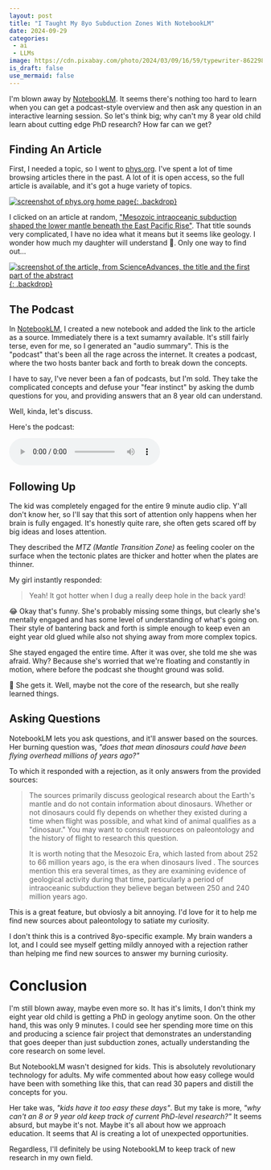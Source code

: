 ```yaml
---
layout: post
title: "I Taught My 8yo Subduction Zones With NotebookLM"
date: 2024-09-29
categories:
 - ai
 - LLMs
image: https://cdn.pixabay.com/photo/2024/03/09/16/59/typewriter-8622984_960_720.jpg
is_draft: false
use_mermaid: false
---
```


I'm blown away by [NotebookLM][link]. It seems there's nothing too hard to learn when you 
can get a podcast-style overview and then ask any question in an interactive learning session. 
So let's think big; why can't my 8 year old child learn about cutting edge PhD research? How 
far can we get?

## Finding An Article
First, I needed a topic, so I went to [phys.org][phys]. I've spent a lot of
time browsing articles there in the past. A lot of it is open access, so the full article is
available, and it's got a huge variety of topics.

[![screenshot of phys.org home page](/images/phys-org.png){: .backdrop}][phys]

I clicked on an article at random, ["Mesozoic intraoceanic subduction shaped the lower mantle beneath the East Pacific Rise"][article].
That title sounds very complicated, I have no idea what it means but it seems like geology.
I wonder how much my daughter will understand 🤔. Only one way to find out...

[![screenshot of the article, from ScienceAdvances, the title and the first part of the abstract](/images/science-mesozoic.png){: .backdrop}][article]


## The Podcast
In [NotebookLM][link], I created a new notebook and added the link to the article as a source.
Immediately there is a text sumamry available. It's still fairly terse, even for me, so I
generated an "audio summary". This is the "podcast" that's been all the rage across the internet.
It creates a podcast, where the two hosts banter back and forth to break down the concepts.

I have to say, I've never been a fan of podcasts, but I'm sold. They take the complicated
concepts and defuse your "fear instinct" by asking the dumb questions for you, and providing
answers that an 8 year old can understand.

Well, kinda, let's discuss.

Here's the podcast:

<audio controls>
    <source src="/images/subduction-podcast.mp3" type="audio/mpeg">
    Your browser does not support the audio element.
</audio>

## Following Up

The kid was completely engaged for the entire 9 minute audio clip. Y'all don't know her, so
I'll say that this sort of attention only happens when her brain is fully engaged. It's honestly
quite rare, she often gets scared off by big ideas and loses attention.

They described the _MTZ (Mantle Transition Zone)_ as feeling cooler on the surface
when the tectonic plates are thicker and hotter when the plates are thinner.

My girl instantly responded:

> Yeah! It got hotter when I dug a really deep hole in the back yard!

😂 Okay that's funny. She's probably missing some things, but clearly she's mentally engaged and
has some level of understanding of what's going on. Their style of bantering back and forth is 
simple enough to keep even an eight year old glued while also not shying away from more 
complex topics.

She stayed engaged the entire time. After it was over, she told me she was afraid. Why? Because
she's worried that we're floating and constantly in motion, where before the podcast she thought
ground was solid.

🤯 She gets it. Well, maybe not the core of the research, but she really learned things.


## Asking Questions
NotebookLM lets you ask questions, and it'll answer based on the sources. Her burning question was,
_"does that mean dinosaurs could have been flying overhead millions of years ago?"_

To which it responded with a rejection, as it only answers from the provided sources:

> The sources primarily discuss geological research about the Earth's mantle and do not contain information about dinosaurs. Whether or not dinosaurs could fly depends on whether they existed during a time when flight was possible, and what kind of animal qualifies as a "dinosaur."  You may want to consult resources on paleontology and the history of flight to research this question.
> 
> It is worth noting that the Mesozoic Era, which lasted from about 252 to 66 million years ago, is the era when dinosaurs lived . The sources mention this era several times, as they are examining evidence of geological activity during that time, particularly a period of intraoceanic subduction they believe began between 250 and 240 million years ago.

This is a great feature, but obviosly a bit annoying. I'd love for it to help me find new sources
about paleontology to satiate my curiosity.

I don't think this is a contrived 8yo-specific example. My brain wanders a lot, and I could see
myself getting mildly annoyed with a rejection rather than helping me find new sources to answer
my burning curiosity.


# Conclusion
I'm still blown away, maybe even more so. It has it's limits, I don't think my eight year old child
is getting a PhD in geology anytime soon. On the other hand, this was only 9 minutes. I could see her
spending more time on this and producing a science fair project that demonstrates an understanding
that goes deeper than just subduction zones, actually understanding the core research on some level.

But NotebookLM wasn't designed for kids. This is absolutely revolutionary technology for adults.
My wife commented about how easy college would have been with something like this, that can read
30 papers and distill the concepts for you.

Her take was, _"kids have it too easy these days"_. But my take is more, _"why can't an 8 or 9 year old
keep track of current PhD-level research?"_ It seems absurd, but maybe it's not. Maybe it's all about
how we approach education. It seems that AI is creating a lot of unexpected opportunities.

Regardless, I'll definitely be using NotebookLM to keep track of new research in my own field.


<style>
.backdrop {
    box-shadow: 0 4px 8px rgba(0, 0, 0, 0.2);
    border-radius: 4px; /* Optional: rounds the corners */
    }
</style>

 [link]: https://notebooklm.google/
 [article]: https://www.science.org/doi/10.1126/sciadv.ado1219
 [phys]: https://phys.org/
